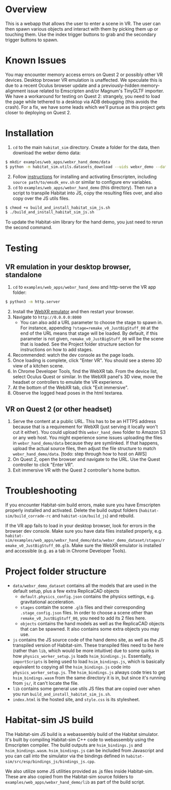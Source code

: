 # Overview

This is a webapp that allows the user to enter a scene in VR. The user can then spawn various objects and interact with them by picking them up or touching them. Use the index trigger buttons to grab and the secondary trigger buttons to spawn.

# Known Issues

You may encounter memory access errors on Quest 2 or possibly other VR devices. Desktop browser VR emulation is unaffected. We speculate this is due to a recent Oculus browser update and a previously-hidden memory-alignment issue related to Emscripten and/or Magnum's TinyGLTF importer. We have a workaround for testing on Quest 2: strangely, you need to load the page while tethered to a desktop via ADB debugging (this avoids the crash). For a fix, we have some leads which we'll pursue as this project gets closer to deploying on Quest 2.

# Installation

1. `cd` to the main `habitat_sim` directory. Create a folder for the data, then download the webxr demo data:
```bash
$ mkdir examples/web_apps/webxr_hand_demo/data
$ python -m habitat_sim.utils.datasets_download --uids webxr_demo --data-path examples/web_apps/webxr_hand_demo/data
```
2. Follow [instructions](https://github.com/facebookresearch/habitat-sim#experimental-emscripten-webgl-and-web-apps) for installing and activating Emscripten, including `source path/to/emsdk_env.sh` or similar to configure env variables.
1. `cd` to `examples/web_apps/webxr_hand_demo` (this directory). Then run a script to transpile Habitat into JS, copy the resulting files over, and also copy over the JS utils files.
```bash
$ chmod +x build_and_install_habitat_sim_js.sh
$ ./build_and_install_habitat_sim_js.sh
```
To update the Habitat-sim library for the hand demo, you just need to rerun the second command.

# Testing
## VR emulation in your desktop browser, standalone

1. `cd` to `examples/web_apps/webxr_hand_demo` and http-serve the VR app folder:
```bash
$ python3 -m http.server
```
2. Install the [WebXR emulator](https://blog.mozvr.com/webxr-emulator-extension/) and then restart your browser.
1. Navigate to `http://0.0.0.0:8000`
    - You can also add a URL parameter to choose the stage to spawn in. For instance, appending `?stage=remake_v0_JustBigStuff_00` at the end of the URL means that stage will be loaded. By default, if this parameter is not given, `remake_v0_JustBigStuff_00` will be the scene that is loaded. See the Project folder structure section for instructions on how to add stages.
1. Recommended: watch the dev console as the page loads.
1. Once loading is complete, click "Enter VR". You should see a stereo 3D view of a kitchen scene.
1. In Chrome Developer Tools, find the WebXR tab. From the device list, select Oculus Quest or similar. In the WebXR panel's 3D view, move the headset or controllers to emulate the VR experience.
1. At the bottom of the WebXR tab, click "Exit immersive".
1. Observe the logged head poses in the html textarea.

## VR on Quest 2 (or other headset)
1. Serve the content at a public URL. This has to be an HTTPS address because that is a requirement for WebXR (just serving it locally won't cut it either). You could upload this `webxr_hand_demo` folder to Amazon S3 or any web host. You might experience some issues uploading the files in `webxr_hand_demo/data` because they are symlinked. If that happens, upload the actual source files, then adjust the file structure to match `webxr_hand_demo/data`. [todo: step through how to host on AWS]
1. On Quest 2, open the browser and navigate to the URL. Use the Quest controller to click "Enter VR".
1. Exit immersive VR with the Quest 2 controller's home button.

# Troubleshooting

If you encounter Habitat-sim build errors, make sure you have Emscripten properly installed and activated. Delete the build output folders (`habitat-sim/build_corrade-rc` and `habitat-sim/build_js`) and rebuild.

If the VR app fails to load in your desktop browser, look for errors in the browser dev console. Make sure you have data files installed properly, e.g. `habitat-sim/examples/web_apps/webxr_hand_demo/data/webxr_demo_dataset/stages/remake_v0_JustBigStuff_00.glb`. Make sure the WebXR emulator is installed and accessible (e.g. as a tab in Chrome Developer Tools).

# Project folder structure
- `data/webxr_demo_dataset` contains all the models that are used in the default setup, plus a few extra ReplicaCAD objects
    - `default.physics_config.json` contains the physics settings, e.g. gravitational acceleration.
    - `stages` contain the scene `.glb` files and their corresponding `.stage_config.json` files. In order to choose a scene other than `remake_v0_JustBigStuff_00`, you need to add its 2 files here.
    - `objects` contains the hand models as well as the ReplicaCAD objects that can be spawned. It also contains some extra objects you may use.
- `js` contains the JS source code of the hand demo site, as well as the JS transpiled version of Habitat-sim. These transpiled files need to be here (rather than `lib`, which would be more intuitive) due to some quirks in how `physics_worker_setup.js` loads `hsim_bindings.js`. Essentially, `importScripts` is being used to load `hsim_bindings.js`, which is basically equivalent to copying all the `hsim_bindings.js` code into `physics_worker_setup.js`. The `hsim_bindings.js` always code tries to get `hsim_bindings.wasm` from the same directory it is in, but since it's running from `js/`, it can't locate the file.
- `lib` contains some general use utils JS files that are copied over when you run `build_and_install_habitat_sim_js.sh`.
- `index.html` is the hosted site, and `style.css` is its stylesheet.

# Habitat-sim JS build

The Habitat-sim JS build is a webassembly build of the Habitat simulator. It's built by compiling Habitat-sim C++ code to webassembly using the Emscripten compiler. The build outputs are `hsim_bindings.js` and `hsim_bindings.wasm`. `hsim_bindings.js` can be included from Javascript and you can call into the simulator via the bindings defined in `habitat-sim/src/esp/bindings_js/bindings_js.cpp`.

We also utilize some JS utilities provided as .js files inside Habitat-sim. These are also copied from the Habitat-sim source folders to `examples/web_apps/webxr_hand_demo/lib` as part of the build script.
